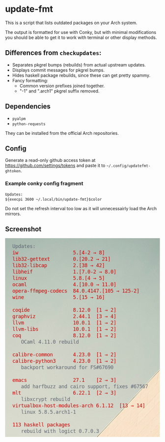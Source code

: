 # update-fmt

This is a script that lists outdated packages on your Arch system.

The output is formatted for use with Conky, but with minimal modifications you should be able to get it to work with terminal or other display methods.

## Differences from `checkupdates`:

- Separates pkgrel bumps (rebuilds) from actual upstream updates.
- Displays commit messages for pkgrel bumps.
- Hides haskell package rebuilds, since these can get pretty spammy.
- Fancy formatting:
  - Common version prefixes joined together.
  - "-1" and ".arch1" pkgrel suffix removed.

## Dependencies

- `pyalpm`
- `python-requests`

They can be installed from the official Arch repositories.

## Config

Generate a read-only github access token at https://github.com/settings/tokens and paste it to `~/.config/updatefmt-ghtoken`.


### Example conky config fragment

```
Updates:
${execpi 3600 ~/.local/bin/update-fmt}$color
```

Do not set the refresh interval too low as it will unnecessairly load the Arch mirrors.

## Screenshot

![](updatefmt.png)
